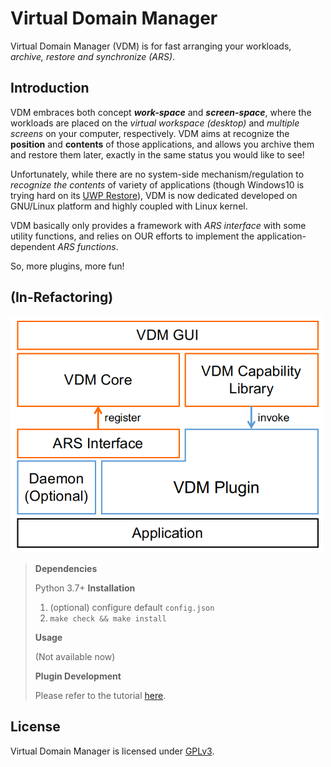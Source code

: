 # Virtual Domain Manager

Virtual Domain Manager (VDM) is for fast arranging your workloads, *archive, restore and synchronize (ARS)*.

## Introduction

VDM embraces both concept ***work-space*** and ***screen-space***, where the workloads are placed on the *virtual workspace (desktop)* and *multiple screens* on your computer, respectively.
VDM aims at recognize the **position** and **contents** of those applications, and allows you archive them and restore them later, exactly in the same status you would like to see!

Unfortunately, while there are no system-side mechanism/regulation to *recognize the contents* of variety of applications (though Windows10 is trying hard on its [UWP Restore](https://support.microsoft.com/en-us/help/4230676/windows-10-get-help-with-timeline)), VDM is now dedicated developed on GNU/Linux platform and highly coupled with Linux kernel.

VDM basically only provides a framework with *ARS interface* with some utility functions, and relies on OUR efforts to implement the application-dependent *ARS functions*.

So, more plugins, more fun!

## (In-Refactoring)
<img src="./previews/structure.png" width="500px" />

> **Dependencies**
> 
> Python 3.7+
> **Installation**
> 
> 1. (optional) configure default `config.json`
> 2. `make check && make install`
> 
> **Usage**
> 
> (Not available now)
> 
> **Plugin Development**
> 
> Please refer to the tutorial [here](https://github.com/VDM-Maintainer-Group/vdm-plugin-template).

## License

Virtual Domain Manager is licensed under [GPLv3](LICENSE).
